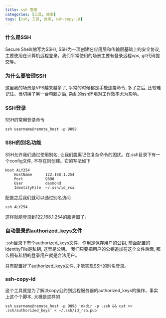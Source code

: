 ```yaml
---
title: ssh 管理
categories: [工具, 效率]
tags: [ssh, 工具, 效率, ssh-copy-id]
---
```

### 什么是SSH
Secure Shell(缩写为SSH), SSH为一项创建在应用层和传输层基础上的安全协议, 主要使用在计算机远程登录。我们平常使用的场景主要有登录远程vps, git代码提交等。
<!--more-->
### 为什么要管理SSH
这里我的场景是VPS越来越多了, 平常的时候都是手敲连接命令, 多了之后, 比较难记住。当切换了另一台电脑之后, 杂乱的ssh环境对工作效率尤为影响。

### SSH登录
SSH的常用登录命令
```
ssh username@remote_host -p 9898
```

### SSH的别名功能
SSH允许我们通过使用别名, 让我们脱离记住复杂命令的困扰。在.ssh目录下有一个config文件, 不存在则创建。它的写法如下
```
Host ALY254
	HostName      122.168.1.254
	Port          9898
	User          desmond
	IdentityFile  ~/.ssh/id_rsa
```

配置之后我们就可以通过别名访问
```
ssh ALY254
```
这样就能登录到122.168.1.254的服务器了。

### 自动登录的authorized_keys文件
.ssh目录下有个authorized_keys文件，作用是保存用户的公钥, 前面配置的IdentityFile是私钥, 这里是公钥。 我们只要把用户的公钥追加在这个文件后面, 那么拥有私钥的登录用户就是合法用户。

只有配置好了authorized_keys文件, 才能实现SSH的别名登录。

### ssh-copy-id
这个工具就是为了解决copy公约到远程服务器的authorized_keys的操作，事实上这个个脚本, 大概是这样的
```
ssh username@remote_host -p 9898 'mkdir -p .ssh && cat >> .ssh/authorized_keys' < ~/.ssh/id_rsa.pub
```
